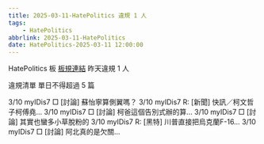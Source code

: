 ```yaml
---
title: 2025-03-11-HatePolitics 違規 1 人
tags:
    - HatePolitics
abbrlink: 2025-03-11-HatePolitics
date: HatePolitics-2025-03-11 12:00:00
---
```

HatePolitics 板 [板規連結](https://www.ptt.cc/bbs/HatePolitics/M.1617115262.A.D60.html)
昨天違規 1 人
<!-- more -->

違規清單
單日不得超過 5 篇

3/10 myIDis7 □ [討論] 蘇怡寧算側翼嗎？
3/10 myIDis7 R: [新聞] 快訊／柯文哲子柯傅堯…
3/10 myIDis7 □ [討論] 柯爸這個告別式辦的算…
3/10 myIDis7 □ [討論] 其實也蠻多小草脫粉的
3/10 myIDis7 R: [黑特] 川普直接把烏克蘭F-16…
3/10 myIDis7 □ [討論] 阿北真的是欠關...